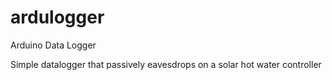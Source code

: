 # ardulogger
Arduino Data Logger

Simple datalogger that passively eavesdrops on a solar hot water controller
